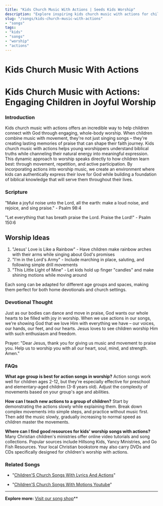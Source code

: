 ```yaml
---
title: "Kids Church Music With Actions | Seeds Kids Worship"
description: "Explore inspiring kids church music with actions for children's worship and faith development. Biblical music resources for families and ministry."
slug: "/songs/kids-church-music-with-actions"
- "songs"
tags:
- "kids"
- "songs"
- "worship"
- "actions"
---
```


# Kids Church Music With Actions

# Kids Church Music with Actions: Engaging Children in Joyful Worship

### Introduction
Kids church music with actions offers an incredible way to help children connect with God through engaging, whole-body worship. When children combine music with movement, they're not just singing songs – they're creating lasting memories of praise that can shape their faith journey. Kids church music with actions helps young worshippers understand biblical truths while channeling their natural energy into meaningful expression. This dynamic approach to worship speaks directly to how children learn best: through movement, repetition, and active participation. By incorporating actions into worship music, we create an environment where kids can authentically express their love for God while building a foundation of biblical knowledge that will serve them throughout their lives.

### Scripture
"Make a joyful noise unto the Lord, all the earth: make a loud noise, and rejoice, and sing praise." - Psalm 98:4

"Let everything that has breath praise the Lord. Praise the Lord!" - Psalm 150:6

## Worship Ideas
1. "Jesus' Love is Like a Rainbow" - Have children make rainbow arches with their arms while singing about God's promises
2. "I'm in the Lord's Army" - Include marching in place, saluting, and following simple drill movements
3. "This Little Light of Mine" - Let kids hold up finger "candles" and make shining motions while moving around

Each song can be adapted for different age groups and spaces, making them perfect for both home devotionals and church settings.

### Devotional Thought
Just as our bodies can dance and move in praise, God wants our whole hearts to be filled with joy in worship. When we use actions in our songs, we're showing God that we love Him with everything we have – our voices, our hands, our feet, and our hearts. Jesus loves to see children worship Him with such enthusiasm and freedom.

Prayer: "Dear Jesus, thank you for giving us music and movement to praise you. Help us to worship you with all our heart, soul, mind, and strength. Amen."

### FAQs

**What age group is best for action songs in worship?**
Action songs work well for children ages 2-12, but they're especially effective for preschool and elementary-aged children (3-8 years old). Adjust the complexity of movements based on your group's age and abilities.

**How can I teach new actions to a group of children?**
Start by demonstrating the actions slowly while explaining them. Break down complex movements into simple steps, and practice without music first. Then add the music slowly, gradually increasing to normal speed as children master the movements.

**Where can I find good resources for kids' worship songs with actions?**
Many Christian children's ministries offer online video tutorials and song collections. Popular sources include Hillsong Kids, Yancy Ministries, and Go Fish Resources. Your local Christian bookstore may also carry DVDs and CDs specifically designed for children's worship with actions.

### Related Songs

- "[Children'S Church Songs With Lyrics And Actions](/songs/children-s-church-songs-with-lyrics-and-actions/)"

- "[Children'S Church Songs With Motions Youtube](/songs/children-s-church-songs-with-motions-youtube/)"

---

**Explore more:** [Visit our song shop](https://seedskidsworship.com/shop)**

<!-- Schema Markup -->
<script type="application/ld+json">
{
  "@context": "https://schema.org",
  "@type": "MusicRecording",
  "name": "Kids Church Music With Actions",
  "byArtist": {
    "@type": "MusicGroup",
    "name": "Seeds Kids Worship"
  },
  "isFamilyFriendly": true,
  "url": "https://seedskidsworship.com/songs/kids-church-music-with-actions/"
}
</script>